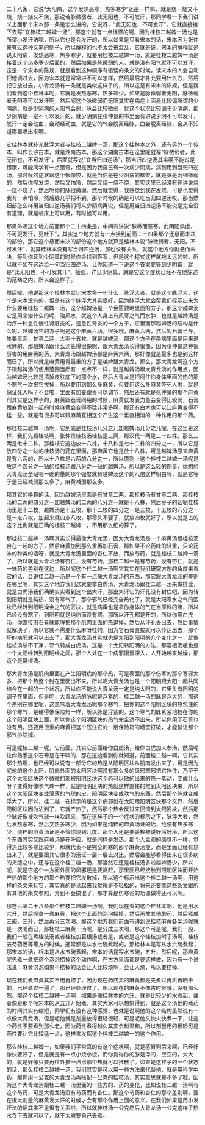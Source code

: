 二十八条，它说“太阳病，这个发热恶寒，热多寒少”还是一样嘛，就是烧一烧又不烧，烧一烧又不烧，那说若脉微弱者，此无阳也，不可发汗，那同学看一下我们讲义上面那个宋本那一条是怎么讲的，它说呀，“此无阳也，不可发汗”，它就直接接下去写“宜桂枝二越婢一汤”，那这个就有一点怪怪的啊，因为桂枝二越婢一汤也是所谓小发汗法嘛，所以它也是会发汗的，所以如果是只看宋本的话，宋本因为张仲景有过这种文笔的例子，所以解释的也不太会被混乱，它就是说，宋本的解释就是说太阳病，发热恶寒，热多寒少，就要用桂枝二越婢一汤，就是桂枝二越婢一汤是接着这个热多寒少后面的，然后如果是脉微弱的人，就是没有阳气就不可以发汗，这是一个宋本的陈规，就是看到这种顺序有错误的条文的时候，读宋本的人会自动把他调过去，因为宋本就是常常讲不可以怎样，然后最后才补充要用什么方，然后把它放过去，小青龙汤有一条就是类似这样子的，所以这是有宋本的陈规，但是我们看到这个桂林本呢，它就是发热恶寒，热多寒少，如果是脉微弱者无阳，脉微弱者无阳不可以发汗啊，然后呢这个脉微弱而无阳其实在病症上面是比较偏所谓的少阴病，就是少阴病的人阳气会弱，脉会比较微弱，就这个状况比较偏于少阴病，那少阴病是一定不可以发汗的，就少阴病在张仲景的书里面有讲说少阴不可以发汗，发汗一定会动血，会动经动血，就是它的气会脱离经脉，血会脱离经脉，会从不知道哪里喷出来啊。

它桂林本就补充脉浮大者与桂枝二越婢一汤，那这个桂林本之外，还有另外一个传本，叫作长沙古本，就是湖南古本，那这个湖南古本在这里呢就写“脉微弱者，此无阳也，不可发汗”，后面就写说“宜当归四逆汤”，那当归四逆汤其实啊不能说是错哦，可能同学有一点错愕，但是因为我自己有一次病少阴病，病到用到当归四逆汤，那时候的症状跟这个很像哎，就是当你是在少阴病的框架，就是脉是沉细微弱的，然后你呢发烧，然后又怕冷，然后又烧一烧不烧，其实这里已经没有在讲说烧一烧不烧了，然后呢你的脉很微弱，然后就觉得，我感觉到我在发烧，可是也觉得我有一点怕冷，然后脉几乎把不到，那个时候的确是可以吃当归四逆汤哎，那当然细部怎么样用当归四逆汤我们将来少阴病再说，但是用当归四逆汤不能说是完全没有道理，就是临床上可以用，有时候可以用。

那另外呢这个地方前面那个二十四条是，中间有讲说“脉微而恶寒，此阴阳俱虚，不可更发汗，更吐下”，其实这个地方就有一点接到前面二十四条那个还悬而未决的部份，那它这个悬而未决的部份这个地方就算是桂林本说“脉微弱者，无阳，不可发汗”，就算桂林本没有写当归四逆汤，那也没有关系，就这个地方你就悬而未决，等到你读到少阴篇的时候你会找到答案，但是这个程式这样就拖太远的啦，所以就不如在这边给一句当归四逆汤，让你知道一下说这个答案要等到少阴篇，就是“此无阳也，不可发其汗”，括弧，详见少阴篇，就是它这个症状已经不在他陈述的范畴之内，所以会这样子。

然后呢，他说那这个桂林本就比宋本多一句什么，脉浮大者，就是这个脉浮大，这个是宋本没有的，但是有这个脉浮大其实很好，因为脉浮大就会帮我们标示出来为什么要用桂枝二越婢一汤，这个越婢汤是一个金匮要略里面的方子，那这个越婢汤它是用来治什么的呢，治风水，就这个人身上有风寒之气而水肿，也就是越婢汤是治疗一种急性慢性肾脏炎的，是急性肾炎的一个方子，它里面那越婢汤的结构是什么呢，越婢汤它的方子啊是这个麻黄六两，很多哦，麻黄六两，然后呢石膏半斤，生姜三两，甘草二两，大枣十五枚，就是越婢汤，那这个方子在杂病里面是用来退水肿的，那越婢汤跟什么汤长得很像呢，跟大青龙汤长得很像，因为张仲景这种很厉害的用麻黄的药，大青龙汤跟越婢汤都是麻黄六两，那好像就是最多也是到这样而已了，所以就是麻黄用得最重的方子是越婢跟大青龙，那么，那大青龙啊这个方子跟越婢汤的使用范围当然有一点点不一样，就是越婢汤跟大青龙汤的作用点，因为越婢汤比较是清掉皮肤底下的那个水，然后大青龙是把闷住你身体里面的热的那个寒气一次把它拔掉，所以要用到那么多麻黄，但要用这么多麻黄吓死人啦，就是保证死人吗？不会啦，里面有加姜跟枣可以调节，然后还有就是张仲景的那个麻黄剂其实是这样子的，麻黄跟石膏同用的时候，麻黄就发表力量会变得比较弱，石膏跟麻黄放到一起的时候麻黄会变得不猛非常多啊，那还有白术也可以让麻黄变得不猛一些，就是有很多可以跟麻黄互相这个产生这个垂直相消的一种作用的那个药。

那桂枝二越婢一汤啊，它到底是桂枝汤几分之几加越婢汤几分之几呢，在这里是这样，我们先看桂枝啊，张仲景桂枝汤桂枝是三两，那汉代一两是二十四株，那么三两是七十二株，那桂枝它这边放十八株，十八株是七十二株的四分之一，所以它是放四分之一贴的桂枝汤的药在里面，那麻黄它也是放十八株，可是越婢汤原来麻黄是有六两的，所以十八株是六两的八分之一，所以原则上这个桂枝二越婢一汤呢是放这个四分之一贴的桂枝汤跟八分之一贴的越婢汤，所以是这么轻的剂量，你想想大青龙汤全贴喝一碗的量的那个强度就有越婢汤这个的八倍这样明白吗，就是它等于是已经减弱那么多了，麻黄减弱那么多。

那其它的换算的话，因为越婢汤里面是有甘草二两，那桂枝汤有甘草二两，那桂枝汤的二两的四分之一加越婢汤的二两的八分之一就是十八株，然后枣子的话呢桂枝汤里是十二枚，越婢汤是十五枚，那十二枚的四分之一是三枚，十五枚的八分之一是一点八枚，加起来就四点八枚，那零头不要了，就放四枚就好了，所以就是占的这个比例就是正确的桂枝二越婢一，不用那么细的算了。

那桂枝二越婢一汤啊其实长得最像大青龙汤，因为大青龙汤是一个麻黄汤跟桂枝汤合在一起的方子，然后麻黄加到那么重再加石膏，那如果不论药味的轻重，只论药味的种类的话呀，就是大青龙汤里面的杏仁不放，而放芍药，就是桂枝二越婢一汤了，所以就是大青龙汤有杏仁，没有芍药，那桂二越一是有芍药，没有杏仁，就是一味药的差别在这边，所以呢这个桂二越一汤啊它其实在我们研究方剂的角度来看它的话，会说桂二越一汤是一个有一点像大青龙汤的东西，那它跟大青龙汤的差别在哪里呢，其实这个地方我们这就要拿白虎汤，大青龙汤跟桂二越一汤来做排比，就是白虎汤我们确确实实看到这个出大汗，那出大汗它的汗孔没有封住吧，因为转到阳明就是纯热，没有寒气了，那个邪气已经完全热化了，就是太阳寒水之气的区块已经转到阳明燥金之气的区块，就是病毒也是拿你身体的气在当原料的嘛，所以已经没有寒了，到阳明就是纯热而没有寒，那所以汗孔都是开的，所以你用白虎汤，你直接用石膏就能够把那个肌肉里面的热退掉，然后从汗孔丢出去，然后事情就解决了，所以它就不需要什么麻呀桂的，因为它石膏直接就可以传达出去，那个坏的病邪就可以出去了，那大青龙汤其实就也是太阳到阳明的几个变化之一，就像桂枝汤杀不干净，邪气转成白虎汤，这是一个太阳转阳明的方法，那葛根汤呢也是一个太阳经转到阳明经之间，那个人处在一个病邪慢慢深入，人开始越来越燥，那这个是葛根汤。

那大青龙汤是肌肉里面在产生阳明病的那个热，可是表面的那个伤寒的那个寒邪太多，把那个热整个封在里面出不来，所以呢大青龙汤也是一个阳明跟太阳一起共同结合在一起的一个状况，所以你不能说大青龙汤一定是纯太阳的，它里头有阳明的调子在里面，但是呢，大青龙汤的脉呢是浮紧的，桂二越一汤的脉是浮大的，那这个差别在哪里呢，这意味着大青龙汤呢那个寒气，把你的这个阳明区块的热包住的那个寒气，是硬得像保险箱一样，所以脉是浮紧的，这个寒气的脉紧紧地挡在你的这个阳明区块上面，所以你这个阳明区块的热气完全透不出来，所以你用了石膏也没有用，还要用很重的麻黄把这个压住它的一层保险箱的墙壁打破，才能够让那个邪气排除掉。

可是呢桂二越一呢，它前面，其实它前面给你白虎汤，给你白虎加人参汤，然后呢让你熟悉这个石膏是在干嘛的，那在这边看到你就知道，前面桂二越一啊，它其实那个热啊，也已经可以说有一部分它的热是从阳明区块从肌肉发出来了，可是因为呢他的这个太阳，肌肉外面的太阳区块啊没有那么多的风邪寒邪把它挡住，乃至于这个太阳区块这个微微的邪被阳明区块这个药可以散的出来的热一蒸动，变成什么呀？变得好像吹气球一样，就是阳明区块的热就这样直接的推到太阳区块来，所以这个太阳区块变成薄薄的气球的皮，阳明区块变成吹气的东西，然后那个脉就变成浮大了，所以，桂二越一在标示的是这个病邪就在太阳跟阳明区块那个交界，然后阳明区块因为沾到了，它就产热了，然后那个热会反过来回馈到太阳区块，然后那个脉好像被吹气球一样吹起来，那在这样子的一个症状的标示之下，脉浮大者，然后发热恶寒，然后又热多寒少，因为如果是纯粹的麻黄汤证的话，绝没有热多寒少，纯粹的麻黄汤证是不管你烧到几度，那个人还是要裹棉被说好冷好冷，所以这个东西其实又跟麻黄汤是在呼应，就是同样是发热，那个人主观的感觉不一样，觉得热比较多寒比较少，那就代表不是完全的寒的那个麻黄汤症，而是里面已经有热出来了，就是要跟其它很多的汤证一层一层去对比，然后会能够看得出来在很多病的夹缝之中，还存在这个桂二越一汤，那当然它还是桂枝汤多啦越婢汤少，所以呢，就是它这个一方面外面的风邪还是要驱赶，那里面已经接触到阳明区块而开始产热的那个地方的那个热要把它发散掉，所以这个标示出这个桂二越一汤啊，用这样的条文来标它，其实真的是读起来我觉得是不轻松的，将来还要拿这些条文跟所有其他的条文参照，弄到不会搞混了，那才算是伤寒论的功课做得还可以啊。

那卷六第二十八条那个桂枝二越婢一汤啊，我们现在看的这个桂林本啊，他是用水六升，然后呢煮一煮麻黄，把这个上面的泡泡捞掉，然后再放其他的药，然后煮成三碗，三升，然后再分三次喝。那这个地方我们前面有讲到说桂枝麻黄各半汤呢就是一次喝而已，那桂枝二麻黄一汤呢，是分成三次喝，那这个可是呢，我们一般、我们一般在煮桂枝汤或者桂枝加葛根汤或者是，或者是这个桂枝加附子汤啊，桂枝去芍药汤等等方的时候，通常都是从水七碗煮起的，那桂林本是写从水六碗煮起；那宋本的话，根本是从水五碗煮起，宋本的话是写水五碗，五升，然后呢，那麻黄呢先煮一煮把这个泡泡捞掉这个动作啊，在古方里面都是要这样做，因为有一个说法说：麻黄泡泡如果不捞掉的话会让人比较烦啊，会让人烦，所以要捞掉。

现在我们煮麻黄其实不用再捞了，因为现在药店卖的麻黄都是先煮过再烘再晒干的，已经煮过一遍了，那已经处理过了，所以现在的麻黄不像古时候哦，没有那么烈。那这个桂枝二越婢一汤啊，如果是像桂林本的六升，就是比较少的水煮起，或者像是那个呃宋本的从五升开始煮，其实大家可以想象得到，就是这个汤他的煮药的时间其实有缩短，同学们有没有这种感觉，也就是说啊他的这个结构虽然说有一点像大青龙汤，但是呢他就是剂量放得很轻很轻，可是呢他又快火快煮一下，让这个药性不要煮到那么老，因为药性煮得越久其实会越温和，所以剂量用的很轻可是药性要让它比较猛一点，这样来发挥这个桂枝二越婢一的这个作用。

那么桂枝二越婢一，如果我们平常真的有这个症状啊，就是感冒到后来啊，已经好像快要好了，但是就是有一点小烧小烧，而你觉得你的脉是浮的，空空的，大大的，就是好像只要再往外推一点点那个热就可以推散了。如果是这样子的一个状态的话，那么桂枝二越婢一汤，我们其实是可以用一些方法来代替他，就是用科学中药，那你用一公克的大青龙汤再搭配一公克的桂枝汤，其实意思就差不多了啦。因为这个大青龙汤跟桂二越一汤里面的一些方的、药的变化，比如说桂二越一汤啊有这个芍药，可是大青龙汤没有芍药而有杏仁。那这个芍药和杏仁的那个差别啊，要在很大剂量的麻黄发大汗的时候才会有那个作用上面的意义，在我们如果是用小发汗法的话其实不是很有关系啦，所以就桂枝汤一公克然后大青龙汤一公克这样子热水吞下去就可以了，就不太需要自己去煮。
